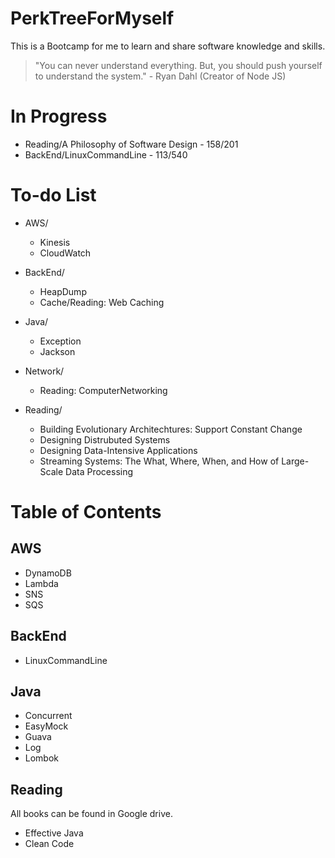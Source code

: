 # PerkTreeForMyself
This is a Bootcamp for me to learn and share software knowledge and skills.

> "You can never understand everything. But, you should push yourself to understand the system." - Ryan Dahl (Creator of Node JS)

# In Progress
- Reading/A Philosophy of Software Design - 158/201
- BackEnd/LinuxCommandLine - 113/540

# To-do List
- AWS/
  - Kinesis
  - CloudWatch

- BackEnd/
  - HeapDump
  - Cache/Reading: Web Caching

- Java/
  - Exception
  - Jackson
  
- Network/
  - Reading: ComputerNetworking
 
- Reading/
  - Building Evolutionary Architechtures: Support Constant Change
  - Designing Distrubuted Systems
  - Designing Data-Intensive Applications
  - Streaming Systems: The What, Where, When, and How of Large-Scale Data Processing

# Table of Contents
## AWS
- DynamoDB
- Lambda
- SNS
- SQS

## BackEnd
- LinuxCommandLine

## Java
- Concurrent
- EasyMock
- Guava
- Log
- Lombok

## Reading
All books can be found in Google drive.
- Effective Java
- Clean Code
